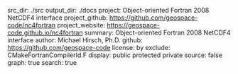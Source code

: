 src_dir: ./src
output_dir: ./docs
project: Object-oriented Fortran 2008 NetCDF4 interface
project_github: https://github.com/geospace-code/nc4fortran
project_website: https://geospace-code.github.io/nc4fortran
summary: Object-oriented Fortran 2008 NetCDF4 interface
author: Michael Hirsch, Ph.D.
github: https://github.com/geospace-code
license: by
exclude: CMakeFortranCompilerId.F
display: public
         protected
         private
source: false
graph: true
search: true
